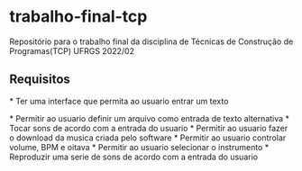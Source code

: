 # trabalho-final-tcp
Repositório para o trabalho final da disciplina de Técnicas de Construção de Programas(TCP) UFRGS 2022/02

<h2>Requisitos</h2>
<p>* Ter uma interface que permita ao usuario entrar um texto</p>
* Permitir ao usuario definir um arquivo como entrada de texto alternativa
* Tocar sons de acordo com a entrada do usuario
* Permitir ao usuario fazer o download da musica criada pelo software
* Permitir ao usuario controlar volume, BPM e oitava
* Permitir ao usuario selecionar o instrumento
* Reproduzir uma serie de sons de acordo com a entrada do usuario
